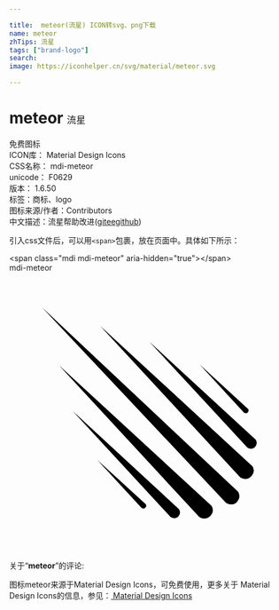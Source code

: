 ```yaml
---

title:  meteor(流星) ICON转svg、png下载
name: meteor
zhTips: 流星
tags: ["brand-logo"]
search: 
image: https://iconhelper.cn/svg/material/meteor.svg

---
```


# meteor  <small style="font-size: 60%;font-weight: 100">流星</small>


<div class="detail-page">
<p>
<span><span class="badge-success badge">免费图标</span> </span>
<br/>
<span>
ICON库：
<span class="badge-secondary badge">Material Design Icons</span> 
</span>
<br/>
<span>
CSS名称：
<span class="badge-secondary badge">mdi-meteor</span> 
</span>
<br/>
<span>
unicode：
<span class="badge-secondary badge">F0629</span> 
<copy-btn content='F0629' btn-title=""></copy-btn>
<copy-btn :content='String.fromCodePoint(parseInt("F0629", 16))' btn-title="复制U"></copy-btn>
</span>
<br/>
<span>
版本：
<span class="badge-secondary badge">1.6.50</span> 
</span><br/><span>标签：<span class="badge-light badge"><router-link to="/tags/brand-logo.html">商标、logo</router-link></span></span>
<br/>
<span>图标来源/作者：<span class="badge-light badge">Contributors</span></span> 
<br/>
<span class="zh-detail">中文描述：<span class="badge-primary badge">流星</span><span class="help-link"><span>帮助改进</span>(<a href="https://gitee.com/liuwave/icon-helper/edit/master/json/material/meteor.json" target="_blank" rel="noopener noreferrer">gitee</a><a href="https://github.com/liuwave/icon-helper/edit/master/json/material/meteor.json" target="_blank" rel="noopener noreferrer">github</a></span>)</span><br/>
</p>
</div>
<div class="alert alert-dark">
  <i class="mdi mdi-meteor mdi-48px"></i>
  <i class="mdi mdi-meteor mdi-36px"></i>
  <i class="mdi mdi-meteor mdi-24px"></i>
  <i class="mdi mdi-meteor mdi-18px"></i>
</div>
<div>
  <p>引入css文件后，可以用<code>&lt;span&gt;</code>包裹，放在页面中。具体如下所示：    
  </p>
  <div class="alert alert-primary" style="font-size: 14px">
    &lt;span class="mdi mdi-meteor" aria-hidden="true"&gt;&lt;/span&gt;
    <copy-btn content='<span class="mdi mdi-meteor" aria-hidden="true"></span>'></copy-btn>
  </div>
  <div class="alert alert-secondary">
    <i class="mdi mdi-meteor"
    style="font-size: 24px"
    aria-hidden="true"></i> mdi-meteor
    <copy-btn content="mdi-meteor" btn-title="复制图标名称"></copy-btn>
  </div>
</div>
<div id="svg" class="svg-wrap">
<svg xmlns="http://www.w3.org/2000/svg" viewBox="0 0 24 24"><path d="M2.8,3L19.67,18.82C19.67,18.82 20,19.27 19.58,19.71C19.17,20.15 18.63,19.77 18.63,19.77L2.8,3M7.81,4.59L20.91,16.64C20.91,16.64 21.23,17.08 20.82,17.5C20.4,17.97 19.86,17.59 19.86,17.59L7.81,4.59M4.29,8L17.39,20.03C17.39,20.03 17.71,20.47 17.3,20.91C16.88,21.36 16.34,21 16.34,21L4.29,8M12.05,5.96L21.2,14.37C21.2,14.37 21.42,14.68 21.13,15C20.85,15.3 20.47,15.03 20.47,15.03L12.05,5.96M5.45,11.91L14.6,20.33C14.6,20.33 14.82,20.64 14.54,20.95C14.25,21.26 13.87,21 13.87,21L5.45,11.91M16.38,7.92L20.55,11.74C20.55,11.74 20.66,11.88 20.5,12.03C20.38,12.17 20.19,12.05 20.19,12.05L16.38,7.92M7.56,16.1L11.74,19.91C11.74,19.91 11.85,20.06 11.7,20.2C11.56,20.35 11.37,20.22 11.37,20.22L7.56,16.1Z" /></svg>
</div>
<detail full-name='mdi-meteor'></detail>
<div class="icon-detail__container">
<p>关于“<b>meteor</b>”的评论:</p>
</div>
<Vssue title="关于“meteor”的评论" />    
<div><p>图标meteor来源于Material Design Icons，可免费使用，更多关于 Material Design Icons的信息，参见：<a target="_blank" href="https://iconhelper.cn/material.html"> Material Design Icons</a>
</p></div>
